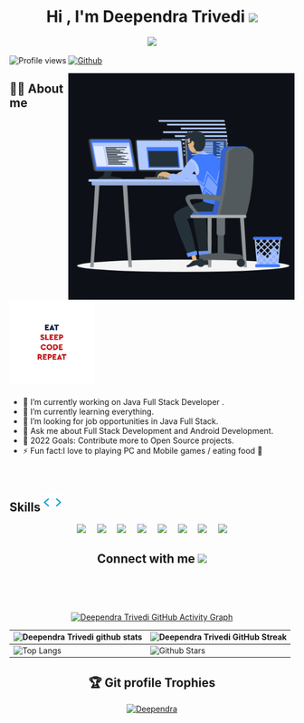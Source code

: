 <h1 align="center">Hi , I'm Deependra Trivedi <img src="https://media.giphy.com/media/hvRJCLFzcasrR4ia7z/giphy.gif" width="35"></h1>
<p align="center">
  <a href="https://github.com/DenverCoder1/readme-typing-svg"><img src="https://readme-typing-svg.herokuapp.com?lines=Full+Stack+Developer;Competitive+Programmer;DS%20|%20Algorithms%20|%20OOP%20;(300)+questions+solved+in+leetcode;Division%202%20on%20Codechef%20(2%20Stars);Always%20learning%20new%20things&center=true&width=500&height=50"></a>
</p>

![Profile views](https://visitor-badge.glitch.me/badge?page_id=Deependra-009)
[![Github](https://img.shields.io/github/followers/Deependra-009?label=Follow&style=social)](https://github.com/Deependra-009)

<p><img height="400px" width="400px" align="right" src="https://github.com/Deependra-009/ReadmeGenerator/blob/main/Icons/computer.gif" alt="adam-pw" /></p>

## :sassy_man:  About me <img src = "https://github.com/Deependra-009/ReadmeGenerator/blob/main/Icons/giphy.webp" width = 150px> 
- 🔭 I’m currently working on Java Full Stack Developer .
- 🌱 I’m currently learning everything.
- 👯 I’m looking for  job opportunities in Java Full Stack. 
- 💬 Ask me about Full Stack Development and Android Development.
- 🥅 2022 Goals: Contribute more to Open Source projects.
- ⚡ Fun fact:I love to playing PC and Mobile games / eating food 🍟

<br>

<h2> Skills <img src = "https://github.com/Deependra-009/ReadmeGenerator/blob/main/Icons/200w_s.gif" width = 32px> </h2>
<div align="center">
<img width ='32px' src ='https://raw.githubusercontent.com/jmnote/z-icons/master/svg/java.svg'>
&nbsp &nbsp 
<img width ='32px' src ='https://raw.githubusercontent.com/jmnote/z-icons/master/svg/python.svg'>
&nbsp &nbsp
<img width ='32px' src ='https://raw.githubusercontent.com/jmnote/z-icons/master/svg/javascript.svg'> 
&nbsp &nbsp
 <img width ='32px' src ='https://raw.githubusercontent.com/rahulbanerjee26/githubAboutMeGenerator/main/icons/reactjs.svg'>
&nbsp &nbsp
 <img width ='32px' src ='https://raw.githubusercontent.com/rahulbanerjee26/githubAboutMeGenerator/main/icons/css.svg'>
&nbsp &nbsp
<img width ='32px' src ='https://raw.githubusercontent.com/rahulbanerjee26/githubAboutMeGenerator/main/icons/html.svg'>
&nbsp &nbsp
<img width ='32px' src ='https://raw.githubusercontent.com/rahulbanerjee26/githubAboutMeGenerator/main/icons/android.svg'>
&nbsp &nbsp 
<img width ='32px' src ='https://raw.githubusercontent.com/jmnote/z-icons/master/svg/bootstrap.svg'>

<h2> Connect with me <img src='https://raw.githubusercontent.com/ShahriarShafin/ShahriarShafin/main/Assets/handshake.gif' width="100px"> </h2>
<!-- <a href = 'https://www.linkedin.com/in/aditya-deshmukh-561a371a8'> <img width = '32px' align= 'center' src="https://raw.githubusercontent.com/rahulbanerjee26/githubAboutMeGenerator/main/icons/linked-in-alt.svg"/></a> 
<a href = 'https://www.twitter.com/NoobCoder07'> <img width = '32px' align= 'center' src="https://raw.githubusercontent.com/rahulbanerjee26/githubAboutMeGenerator/main/icons/twitter.svg"/></a> 
<a href = 'https://medium.com/@adityadeshmukh7350'> <img width = '32px' align= 'center' src="https://raw.githubusercontent.com/rahulbanerjee26/githubAboutMeGenerator/main/icons/medium.svg"/></a> 
<a href = 'http://aditya664.me/'> <img width = '32px' align= 'center' src="https://raw.githubusercontent.com/rahulbanerjee26/githubAboutMeGenerator/main/icons/portfolio.png"/></a> 
<a href = 'https://www.github.com/Aditya664'> <img width = '32px' align= 'center' src="https://raw.githubusercontent.com/rahulbanerjee26/githubAboutMeGenerator/main/icons/github.svg"/></a> -->
 
 
 <br><br><br>
  
[![Deependra Trivedi GitHub Activity Graph](https://activity-graph.herokuapp.com/graph?username=Deependra-009&theme=tokyonight)](https://git.io/praveenscience)

| ![Deependra Trivedi github stats](https://github-readme-stats.vercel.app/api?username=Deependra-009&show_icons=true&theme=tokyonight) | ![Deependra Trivedi GitHub Streak](https://github-readme-streak-stats.herokuapp.com/?user=Deependra-009&theme=tokyonight) |
| --- | --- |
| ![Top Langs](https://github-readme-stats.vercel.app/api/top-langs/?username=Deependra-009&theme=tokyonight) | ![Github Stars](https://github-readme-stats.vercel.app/api?username=Deependra-009&show_icons=true&locale=en&count_private=true&hide_rank=true&custom_title=My%20GitHub%20Stats&disable_animations=true&theme=tokyonight) 
  
  
## :trophy: Git profile Trophies

<p align="center"> <a href="https://github.com/ryo-ma/github-profile-trophy"><img src="https://github-profile-trophy.vercel.app/?username=Deependra-009&layout=compact&theme=algolia" alt="Deependra" /></a> </p>

